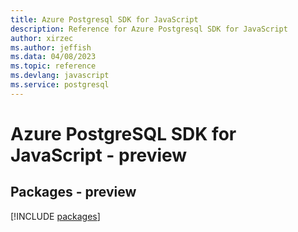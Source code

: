 ```yaml
---
title: Azure Postgresql SDK for JavaScript
description: Reference for Azure Postgresql SDK for JavaScript
author: xirzec
ms.author: jeffish
ms.data: 04/08/2023
ms.topic: reference
ms.devlang: javascript
ms.service: postgresql
---
```

# Azure PostgreSQL SDK for JavaScript - preview
## Packages - preview
[!INCLUDE [packages](postgresql-index.md)]